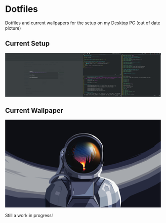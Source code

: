# Dotfiles
Dotfiles and current wallpapers for the setup on my Desktop PC
(out of date picture)

## Current Setup
![Screenshot](/dotfiles/config/images/scrot.png)

## Current Wallpaper
![Screenshot](/dotfiles/config/images/astronaut.png)

Still a work in progress!
